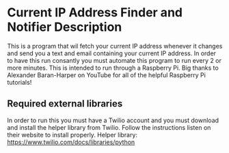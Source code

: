 # Current IP Address Finder and Notifier Description

This is a program that wil fetch your current IP address whenever it changes and send you a text and email containing your current IP address. In order to have this run consantly you must automate this program to run every 2 or more minutes. This is intended to run through a Raspberry Pi. Big thanks to Alexander Baran-Harper on YouTube for all of the helpful Raspberry Pi tutorials!

## Required external libraries

In order to run this you must have a Twilio account and you must download and install the helper library from Twilio. Follow the instructions listen on their website to install properly.
Helper library: https://www.twilio.com/docs/libraries/python
